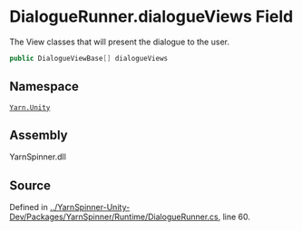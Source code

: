 <!-- This file was generated by a tool. Do not edit this file by hand. -->

# DialogueRunner.dialogueViews Field

The View classes that will present the dialogue to the user.


```csharp
public DialogueViewBase[] dialogueViews
```



## Namespace
[`Yarn.Unity`](/api/csharp/yarn.unity/README.md)

## Assembly
YarnSpinner.dll

## Source
Defined in [../YarnSpinner-Unity-Dev/Packages/YarnSpinner/Runtime/DialogueRunner.cs](https://github.com/YarnSpinnerTool/YarnSpinner-Unity//blob/develop/Runtime/DialogueRunner.cs#L60), line 60.

